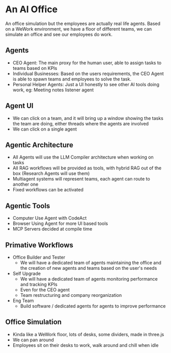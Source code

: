 # An AI Office

An office simulation but the employees are actually real life agents.
Based on a WeWork environment, we have a floor of different teams, we can simulate an office and see our employees do work.

## Agents

- CEO Agent: The main proxy for the human user, able to assign tasks to teams based on KPIs
- Individual Businesses: Based on the users requirements, the CEO Agent is able to spawn teams and employees to solve the task.
- Personal Helper Agents: Just a UI honestly to see other AI tools doing work, eg: Meeting notes listener agent

## Agent UI

- We can click on a team, and it will bring up a window showing the tasks the team are doing, either threads where the agents are involved
- We can click on a single agent

## Agentic Architecture

- All Agents will use the LLM Compiler architecture when working on tasks
- All RAG workflows will be provided as tools, with hybrid RAG out of the box (Research Agents will use them)
- Multiagent systems will represent teams, each agent can route to another one
- Fixed workflows can be activated

## Agentic Tools

- Computer Use Agent with CodeAct
- Browser Using Agent for more UI based tools
- MCP Servers decided at compile time

## Primative Workflows

- Office Builder and Tester
  - We will have a dedicated team of agents maintaining the office and the creation of new agents and teams based on the user's needs
- Self Upgrade
  - We will have a dedicated team of agents monitoring performance and tracking KPIs
  - Even for the CEO agent
  - Team restructuring and company reorganization
- Eng Team
  - Build software / dedicated agents for agents to improve performance

## Office Simulation

- Kinda like a WeWork floor, lots of desks, some dividers, made in three.js
- We can pan around
- Employees sit on their desks to work, walk around and chill when idle
